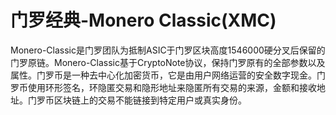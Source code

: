 # 

# 门罗经典-Monero Classic(XMC)

Monero-Classic是门罗团队为抵制ASIC于门罗区块高度1546000硬分叉后保留的门罗原链。Monero-Classic基于CryptoNote协议，保持门罗原有的全部参数以及属性。门罗币是一种去中心化加密货币，它是由用户网络运营的安全数字现金。门罗币使用环形签名，环隐匿交易和隐形地址来隐匿所有交易的来源，金额和接收地址。门罗币区块链上的交易不能链接到特定用户或真实身份。


